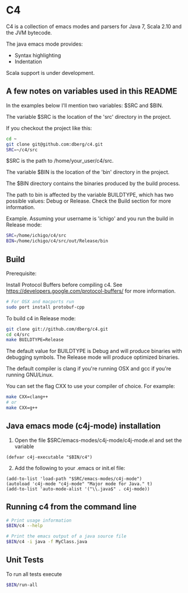 C4
================================================================================

C4 is a collection of emacs modes and parsers for Java 7, Scala 2.10 and the JVM bytecode.

The java emacs mode provides:

- Syntax highlighting
- Indentation

Scala support is under development.


A few notes on variables used in this README
--------------------------------------------------------------------------------

In the examples below I'll mention two variables: $SRC and $BIN.

The variable $SRC is the location of the 'src' directory in the project.

If you checkout the project like this:

```bash
cd ~
git clone git@github.com:dberg/c4.git
SRC=~/c4/src
```

$SRC is the path to /home/your_user/c4/src.

The variable $BIN is the location of the 'bin' directory in the project.

The $BIN directory contains the binaries produced by the build process.

The path to bin is affected by the variable BUILDTYPE, which has two possible values: Debug or Release. Check the Build section for more information.

Example. Assuming your username is 'ichigo' and you run the build in Release mode:

```bash
SRC=/home/ichigo/c4/src
BIN=/home/ichigo/c4/src/out/Release/bin
```


Build
--------------------------------------------------------------------------------

Prerequisite:

Install Protocol Buffers before compiling c4. See https://developers.google.com/protocol-buffers/ for more information.

```bash
# For OSX and macports run
sudo port install protobuf-cpp
```

To build c4 in Release mode:

```bash
git clone git://github.com/dberg/c4.git
cd c4/src
make BUILDTYPE=Release
```

The default value for BUILDTYPE is Debug and will produce binaries with debugging symbols. The Release mode will produce optimized binaries.

The default compiler is clang if you're running OSX and gcc if you're running GNU/Linux.

You can set the flag CXX to use your compiler of choice. For example:

```bash
make CXX=clang++
# or
make CXX=g++
```


Java emacs mode (c4j-mode) installation
-------------------------------------------------------------------------------

1. Open the file $SRC/emacs-modes/c4j-mode/c4j-mode.el and set the variable

```elisp
(defvar c4j-executable "$BIN/c4")
```

2. Add the following to your .emacs or init.el file:

```elisp
(add-to-list 'load-path "$SRC/emacs-modes/c4j-mode")
(autoload 'c4j-mode "c4j-mode" "Major mode for Java." t)
(add-to-list 'auto-mode-alist '("\\.java$" . c4j-mode))
```


Running c4 from the command line
-------------------------------------------------------------------------------

```bash
# Print usage information
$BIN/c4 --help

# Print the emacs output of a java source file
$BIN/c4 -i java -f MyClass.java
```


Unit Tests
-------------------------------------------------------------------------------

To run all tests execute

```bash
$BIN/run-all
```
